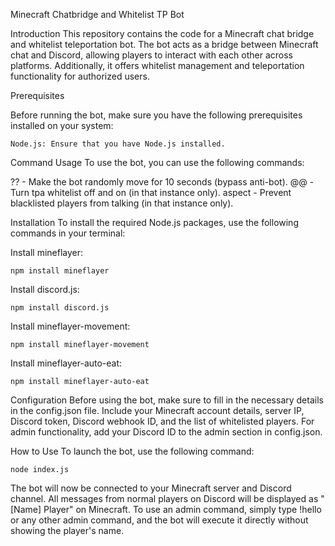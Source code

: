 Minecraft Chatbridge and Whitelist TP Bot

Introduction
This repository contains the code for a Minecraft chat bridge and whitelist teleportation bot. The bot acts as a bridge between Minecraft chat and Discord, allowing players to interact with each other across platforms. Additionally, it offers whitelist management and teleportation functionality for authorized users.

Prerequisites

Before running the bot, make sure you have the following prerequisites installed on your system:


`Node.js: Ensure that you have Node.js installed.`


Command Usage
To use the bot, you can use the following commands:


?? - Make the bot randomly move for 10 seconds (bypass anti-bot).
@@ - Turn tpa whitelist off and on (in that instance only).
aspect - Prevent blacklisted players from talking (in that instance only).


Installation
To install the required Node.js packages, use the following commands in your terminal:

Install mineflayer:

```npm install mineflayer```

Install discord.js:

```npm install discord.js```

Install mineflayer-movement:

```npm install mineflayer-movement```

Install mineflayer-auto-eat:

```npm install mineflayer-auto-eat```

Configuration
Before using the bot, make sure to fill in the necessary details in the config.json file. Include your Minecraft account details, server IP, Discord token, Discord webhook ID, and the list of whitelisted players. For admin functionality, add your Discord ID to the admin section in config.json.

How to Use
To launch the bot, use the following command:

```node index.js```

The bot will now be connected to your Minecraft server and Discord channel. All messages from normal players on Discord will be displayed as "[Name] Player" on Minecraft. To use an admin command, simply type !hello or any other admin command, and the bot will execute it directly without showing the player's name.
